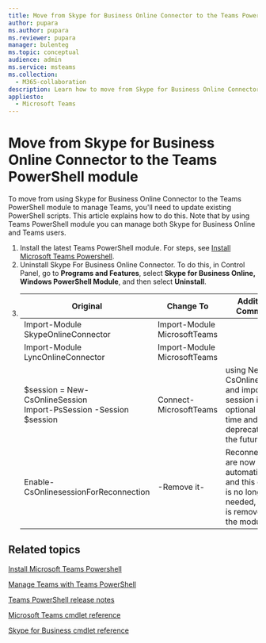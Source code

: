 ```yaml
---
title: Move from Skype for Business Online Connector to the Teams PowerShell module
author: pupara
ms.author: pupara
ms.reviewer: pupara
manager: bulenteg
ms.topic: conceptual
audience: admin
ms.service: msteams
ms.collection: 
  - M365-collaboration
description: Learn how to move from Skype for Business Online Connector to the Teams PowerShell module to manage Teams.
appliesto: 
  - Microsoft Teams
---
```


# Move from Skype for Business Online Connector to the Teams PowerShell module

To move from using Skype for Business Online Connector to the Teams PowerShell module to manage Teams, you'll need to update existing PowerShell scripts. This article explains how to do this. Note that by using Teams PowerShell module you can manage both Skype for Business Online and Teams users.

1. Install the latest Teams PowerShell module. For steps, see [Install Microsoft Teams Powershell](teams-powershell-install.md).
2. Uninstall Skype For Business Online Connector. To do this, in Control Panel, go to **Programs and Features**, select **Skype for Business Online, Windows PowerShell Module**, and then select **Uninstall**.
3. 
   | Original                              | Change To                     | Additional Comments                                             |
   |-------------------------------------- |-------------------------------|-----------------------------------------------------------------|
   | Import-Module SkypeOnlineConnector    | Import-Module MicrosoftTeams  |                                                                 |
   | Import-Module LyncOnlineConnector     | Import-Module MicrosoftTeams  |                                                                 |
   | $session = New-CsOnlineSession <br> Import-PsSession -Session $session    | Connect-MicrosoftTeams        | using New-CsOnlineSession and importing session is optional at this time and will be deprecated in the future                  |
   | Enable-CsOnlinesessionForReconnection | -Remove it-                   | Reconnections are now made automatically and this cmdlet is no longer needed, thus it is removed from the module.  |

## Related topics

[Install Microsoft Teams Powershell](teams-powershell-install.md)

[Manage Teams with Teams PowerShell](teams-powershell-managing-teams.md)

[Teams PowerShell release notes](teams-powershell-release-notes.md)

[Microsoft Teams cmdlet reference](https://docs.microsoft.com/powershell/teams/?view=teams-ps)

[Skype for Business cmdlet reference](https://docs.microsoft.com/powershell/skype/intro?view=skype-ps)
